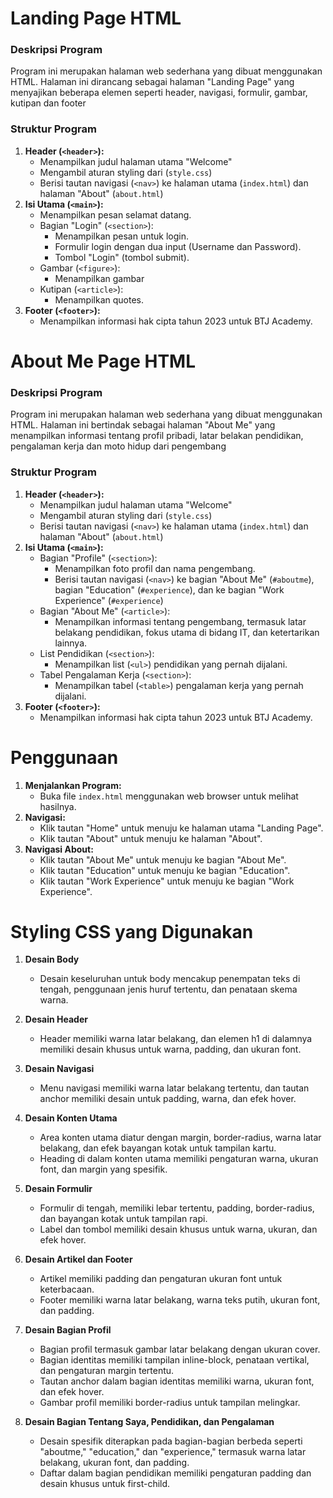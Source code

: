 # Landing Page HTML

### Deskripsi Program
Program ini merupakan halaman web sederhana yang dibuat menggunakan HTML. Halaman ini dirancang sebagai halaman "Landing Page" yang menyajikan beberapa elemen seperti header, navigasi, formulir, gambar, kutipan dan footer

### Struktur Program
1. **Header (`<header>`):**
	-   Menampilkan judul halaman utama "Welcome"
    -   Mengambil aturan styling dari (`style.css`)
    -   Berisi tautan navigasi (`<nav>`) ke halaman utama (`index.html`) dan halaman "About" (`about.html`)
2. **Isi Utama (`<main>`):**
    -   Menampilkan pesan selamat datang.
    -   Bagian "Login" (`<section>`):
        -   Menampilkan pesan untuk login.
        -   Formulir login dengan dua input (Username dan Password).
        -   Tombol "Login" (tombol submit).
    -   Gambar (`<figure>`):
        -   Menampilkan gambar
    -   Kutipan (`<article>`):
        -   Menampilkan quotes.
3.  **Footer (`<footer>`):**
    -   Menampilkan informasi hak cipta tahun 2023 untuk BTJ Academy.


# About Me Page HTML
### Deskripsi Program
Program ini merupakan halaman web sederhana yang dibuat menggunakan HTML. Halaman ini bertindak sebagai halaman "About Me" yang menampilkan informasi tentang profil pribadi, latar belakan pendidikan, pengalaman kerja dan moto hidup dari pengembang

### Struktur Program
1.  **Header (`<header>`):**
	-   Menampilkan judul halaman utama "Welcome"
    -   Mengambil aturan styling dari (`style.css`)
    -   Berisi tautan navigasi (`<nav>`) ke halaman utama (`index.html`) dan halaman "About" (`about.html`)
2.  **Isi Utama (`<main>`):**
    -   Bagian "Profile" (`<section>`):
        -   Menampilkan foto profil dan nama pengembang.
        -   Berisi tautan navigasi (`<nav>`) ke bagian "About Me" (`#aboutme`), bagian "Education" (`#experience`), dan ke bagian "Work Experience" (`#experience`)
    -   Bagian "About Me" (`<article>`):
        -   Menampilkan informasi tentang pengembang, termasuk latar belakang pendidikan, fokus utama di bidang IT, dan ketertarikan lainnya.
    -   List Pendidikan (`<section>`):
        -   Menampilkan list (`<ul>`) pendidikan yang pernah dijalani.
    -   Tabel Pengalaman Kerja (`<section>`):
        -   Menampilkan tabel (`<table>`) pengalaman kerja yang pernah dijalani.
3.  **Footer (`<footer>`):**
    -   Menampilkan informasi hak cipta tahun 2023 untuk BTJ Academy.

# Penggunaan

1.  **Menjalankan Program:**
    -   Buka file `index.html` menggunakan web browser untuk melihat hasilnya.
2.  **Navigasi:**
    -   Klik tautan "Home" untuk menuju ke halaman utama "Landing Page".
    -   Klik tautan "About" untuk menuju ke halaman "About".
3.  **Navigasi About:**
    -   Klik tautan "About Me" untuk menuju ke bagian "About Me".
    -   Klik tautan "Education" untuk menuju ke bagian "Education".
    -   Klik tautan "Work Experience" untuk menuju ke bagian "Work Experience".

# Styling CSS yang Digunakan
1.  **Desain Body**

    -   Desain keseluruhan untuk body mencakup penempatan teks di tengah, penggunaan jenis huruf tertentu, dan penataan skema warna.

2.  **Desain Header**

    -   Header memiliki warna latar belakang, dan elemen h1 di dalamnya memiliki desain khusus untuk warna, padding, dan ukuran font.

3.  **Desain Navigasi**

    -   Menu navigasi memiliki warna latar belakang tertentu, dan tautan anchor memiliki desain untuk padding, warna, dan efek hover.

4.  **Desain Konten Utama**

    -   Area konten utama diatur dengan margin, border-radius, warna latar belakang, dan efek bayangan kotak untuk tampilan kartu.
    -   Heading di dalam konten utama memiliki pengaturan warna, ukuran font, dan margin yang spesifik.

5.  **Desain Formulir**

    -   Formulir di tengah, memiliki lebar tertentu, padding, border-radius, dan bayangan kotak untuk tampilan rapi.
    -   Label dan tombol memiliki desain khusus untuk warna, ukuran, dan efek hover.

6.  **Desain Artikel dan Footer**

    -   Artikel memiliki padding dan pengaturan ukuran font untuk keterbacaan.
    -   Footer memiliki warna latar belakang, warna teks putih, ukuran font, dan padding.

7.  **Desain Bagian Profil**

    -   Bagian profil termasuk gambar latar belakang dengan ukuran cover.
    -   Bagian identitas memiliki tampilan inline-block, penataan vertikal, dan pengaturan margin tertentu.
    -   Tautan anchor dalam bagian identitas memiliki warna, ukuran font, dan efek hover.
    -   Gambar profil memiliki border-radius untuk tampilan melingkar.

8.  **Desain Bagian Tentang Saya, Pendidikan, dan Pengalaman**

    -   Desain spesifik diterapkan pada bagian-bagian berbeda seperti "aboutme," "education," dan "experience," termasuk warna latar belakang, ukuran font, dan padding.
    -   Daftar dalam bagian pendidikan memiliki pengaturan padding dan desain khusus untuk first-child.
